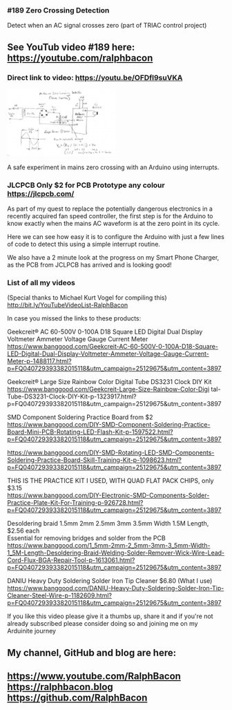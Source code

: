 ### #189 Zero Crossing Detection
Detect when an AC signal crosses zero (part of TRIAC control project)

## See YouTub video #189 here: https://youtube.com/ralphbacon
### Direct link to video: https://youtu.be/OFDfl9suVKA

<img src="/Circuit Diagram.jpg" width="50%">

A safe experiment in mains zero crossing with an Arduino using interrupts.  
### JLCPCB Only $2 for PCB Prototype any colour https://jlcpcb.com/

As part of my quest to replace the potentially dangerous electronics in a recently acquired fan speed controller, the first step is for the Arduino to know exactly when the mains AC waveform is at the zero point in its cycle.  

Here we can see how easy it is to configure the Arduino with just a few lines of code to detect this using a simple interrupt routine.  

We also have a 2 minute look at the progress on my Smart Phone Charger, as the PCB from JCLPCB has arrived and is looking good!  

### List of all my videos
(Special thanks to Michael Kurt Vogel for compiling this)  
http://bit.ly/YouTubeVideoList-RalphBacon

In case you missed the links to these products:  

Geekcreit® AC 60-500V 0-100A D18 Square LED Digital Dual Display Voltmeter Ammeter Voltage Gauge Current Meter  
https://www.banggood.com/Geekcreit-AC-60-500V-0-100A-D18-Square-LED-Digital-Dual-Display-Voltmeter-Ammeter-Voltage-Gauge-Current-Meter-p-1488117.html?p=FQ040729393382015118&utm_campaign=25129675&utm_content=3897

Geekcreit® Large Size Rainbow Color Digital Tube DS3231 Clock DIY Kit   
https://www.banggood.com/Geekcreit-Large-Size-Rainbow-Color-Digi
tal-Tube-DS3231-Clock-DIY-Kit-p-1323917.html?p=FQ040729393382015118&utm_campaign=25129675&utm_content=3897  

SMD Component Soldering Practice Board from $2  
https://www.banggood.com/DIY-SMD-Component-Soldering-Practice-Board-Mini-PCB-Rotating-LED-Flash-Kit-p-1597522.html?p=FQ040729393382015118&utm_campaign=25129675&utm_content=3897

https://www.banggood.com/DIY-SMD-Rotating-LED-SMD-Components-Soldering-Practice-Board-Skill-Training-Kit-p-1098623.html?p=FQ040729393382015118&utm_campaign=25129675&utm_content=3897  

THIS IS THE PRACTICE KIT I USED, WITH QUAD FLAT PACK CHIPS, only $3.15  
https://www.banggood.com/DIY-Electronic-SMD-Components-Solder-Practice-Plate-Kit-For-Training-p-926728.html?p=FQ040729393382015118&utm_campaign=25129675&utm_content=3897  

Desoldering braid 1.5mm 2mm 2.5mm 3mm 3.5mm Width 1.5M Length, $2.56 each  
Essential for removing bridges and solder from the PCB  
https://www.banggood.com/1_5mm-2mm-2_5mm-3mm-3_5mm-Width-1_5M-Length-Desoldering-Braid-Welding-Solder-Remover-Wick-Wire-Lead-Cord-Flux-BGA-Repair-Tool-p-1613061.html?p=FQ040729393382015118&utm_campaign=25129675&utm_content=3897  

DANIU Heavy Duty Soldering Solder Iron Tip Cleaner $6.80 (What I use)  
https://www.banggood.com/DANIU-Heavy-Duty-Soldering-Solder-Iron-Tip-Cleaner-Steel-Wire-p-1182609.html?p=FQ040729393382015118&utm_campaign=25129675&utm_content=3897

If you like this video please give it a thumbs up, share it and if you're not already subscribed please consider doing so and joining me on my Arduinite journey  

My channel, GitHub and blog are here:  
------------------------------------------------------------------  
https://www.youtube.com/RalphBacon  
https://ralphbacon.blog  
https://github.com/RalphBacon  
------------------------------------------------------------------
